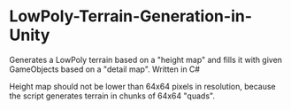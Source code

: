 # LowPoly-Terrain-Generation-in-Unity
Generates a LowPoly terrain based on a "height map" and fills it with given GameObjects based on a "detail map". Written in C#

Height map should not be lower than 64x64 pixels in resolution, because the script generates terrain in chunks of 64x64 "quads".

